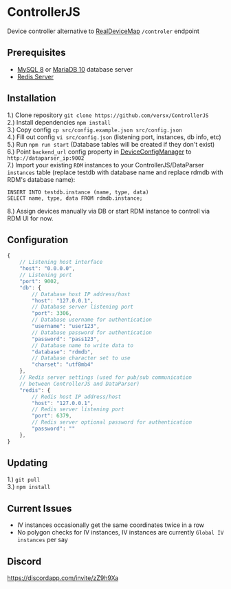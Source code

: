 # ControllerJS  

Device controller alternative to [RealDeviceMap](https://github.com/RealDeviceMap/RealDeviceMap) `/controler` endpoint  

## Prerequisites  
- [MySQL 8](https://dev.mysql.com/downloads/mysql/) or [MariaDB 10](https://mariadb.org/download/) database server  
- [Redis Server](https://redis.io/download) 

## Installation  
1.) Clone repository `git clone https://github.com/versx/ControllerJS`  
2.) Install dependencies `npm install`  
3.) Copy config `cp src/config.example.json src/config.json`  
4.) Fill out config `vi src/config.json` (listening port, instances, db info, etc)  
5.) Run `npm run start` (Database tables will be created if they don't exist)  
6.) Point `backend_url` config property in [DeviceConfigManager](https://github.com/versx/DeviceConfigManager) to `http://dataparser_ip:9002`  
7.) Import your existing `RDM` instances to your ControllerJS/DataParser `instances` table (replace testdb with database name and replace rdmdb with RDM's database name):  
```
INSERT INTO testdb.instance (name, type, data)
SELECT name, type, data FROM rdmdb.instance;
```
8.) Assign devices manually via DB or start RDM instance to controll via RDM UI for now.

## Configuration
```js
{
    // Listening host interface
    "host": "0.0.0.0",
    // Listening port
    "port": 9002,
    "db": {
        // Database host IP address/host
        "host": "127.0.0.1",
        // Database server listening port
        "port": 3306,
        // Database username for authentication
        "username": "user123",
        // Database password for authentication
        "password": "pass123",
        // Database name to write data to
        "database": "rdmdb",
        // Database character set to use
        "charset": "utf8mb4"
    },
    // Redis server settings (used for pub/sub communication
    // between ControllerJS and DataParser)
    "redis": {
        // Redis host IP address/host
        "host": "127.0.0.1",
        // Redis server listening port
        "port": 6379,
        // Redis server optional password for authentication
        "password": ""
    },
}
```

## Updating  
1.) `git pull`  
3.) `npm install`  

## Current Issues  
- IV instances occasionally get the same coordinates twice in a row  
- No polygon checks for IV instances, IV instances are currently `Global IV instances` per say  

## Discord  
https://discordapp.com/invite/zZ9h9Xa  
